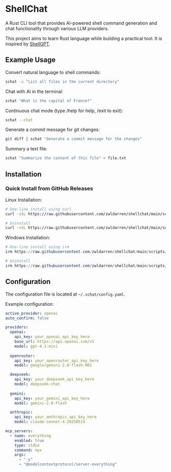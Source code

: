 # ShellChat

A Rust CLI tool that provides AI-powered shell command generation and chat functionality through various LLM providers.

This project aims to learn Rust language while building a practical tool. It is inspired by [ShellGPT](https://github.com/TheR1D/shell_gpt).


## Example Usage

Convert natural language to shell commands:

```bash
schat -s "List all files in the current directory"
```

Chat with AI in the terminal:

```bash
schat "What is the capital of France?"
```

Continuous chat mode (type /help for help, /exit to exit):
```bash
schat --chat
```

Generate a commit message for git changes:
```bash
git diff | schat "Generate a commit message for the changes"
```

Summary a text file:
```bash
schat "Summarize the content of this file" < file.txt
```

## Installation

### Quick Install from GitHub Releases

Linux Installation:
```bash
# One-line install using curl
curl -sSL https://raw.githubusercontent.com/zwldarren/shellchat/main/scripts/install.sh | bash -s -- install

# Uninstall
curl -sSL https://raw.githubusercontent.com/zwldarren/shellchat/main/scripts/install.sh | bash -s -- uninstall
```

Windows Installation:
```powershell
# One-line install using irm
irm https://raw.githubusercontent.com/zwldarren/shellchat/main/scripts/install.ps1 -OutFile $env:TEMP\install.ps1; & $env:TEMP\install.ps1 install

# Uninstall
irm https://raw.githubusercontent.com/zwldarren/shellchat/main/scripts/install.ps1 -OutFile $env:TEMP\install.ps1; & $env:TEMP\install.ps1 uninstall
```
## Configuration

The configuration file is located at `~/.schat/config.yaml`.

Example configuration:
```yaml
active_provider: openai
auto_confirm: false

providers:
  openai:
    api_key: your_openai_api_key_here
    base_url: https://api.openai.com/v1
    model: gpt-4.1-mini
  
  openrouter:
    api_key: your_openrouter_api_key_here
    model: google/gemini-2.0-flash-001

  deepseek:
    api_key: your_deepseek_api_key_here
    model: deepseek-chat
  
  gemini:
    api_key: your_gemini_api_key_here
    model: gemini-2.0-flash

  anthropic:
    api_key: your_anthropic_api_key_here
    model: claude-sonnet-4-20250514

mcp_servers:
  - name: everything
    enabled: true
    type: stdio
    command: npx
    args:
      - "-y"
      - "@modelcontextprotocol/server-everything"
```
